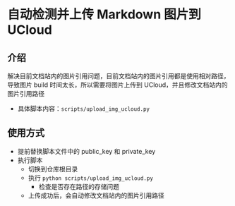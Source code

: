 # 自动检测并上传 Markdown 图片到 UCloud

## 介绍

解决目前文档站内的图片引用问题，目前文档站内的图片引用都是使用相对路径，导致图片 build 时间太长，所以需要将图片上传到 UCloud，并且修改文档站内的图片引用路径

- 具体脚本内容：`scripts/upload_img_ucloud.py`

## 使用方式

- 提前替换脚本文件中的 public_key 和 private_key
- 执行脚本
  - 切换到仓库根目录
  - 执行 `python scripts/upload_img_ucloud.py`
    - 检查是否存在路径的存储问题
  - 上传成功后，会自动修改文档站内的图片引用路径
